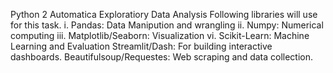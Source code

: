 Python 2 Automatica Exploratiory Data  Analysis
Following libraries will use for this task.
  i. Pandas: Data Manipution and wrangling 
  ii. Numpy: Numerical computing
  iii. Matplotlib/Seaborn: Visualization
  vi. Scikit-Learn: Machine Learning and Evaluation
  Streamlit/Dash: For building interactive dashboards.
  Beautifulsoup/Requestes: Web scraping and data collection.
